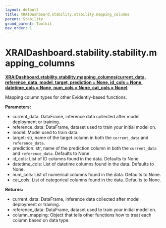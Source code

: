 ```yaml
---
layout: default
title: XRAIDashboard.stability.stability.mapping_columns
parent: Stability
grand_parent: Toolkit
nav_order: 1
---
```


# XRAIDashboard.stability.stability.mapping_columns
**[XRAIDashboard.stability.stability.mapping_columns(current_data, reference_data, model, target, prediction = None, id_cols = None, datetime_cols = None, num_cols = None, cat_cols = None)](https://github.com/gaberamolete/XRAIDashboard/blob/main/stability/stability.py)**


Mapping column types for other Evidently-based functions.


**Parameters:**
- current_data: DataFrame, inference data collected after model deployment or training.
- reference_data: DataFrame, dataset used to train your initial model on.
- model: Model used to train data.
- target: str, name of the target column in both the `current_data` and `reference_data`.
- prediction: str, name of the prediction column in both the `current_data` and `reference_data`. Defaults to None.
- id_cols: List of ID columns found in the data. Defaults to None.
- datetime_cols: List of datetime columns found in the data. Defaults to None.
- num_cols: List of numerical columns found in the data. Defaults to None.
- cat_cols: List of categorical columns found in the data. Defaults to None.

**Returns:**
- current_data: DataFrame, inference data collected after model deployment or training.
- reference_data: DataFrame, dataset used to train your initial model on.
- column_mapping: Object that tells other functions how to treat each column based on data type.